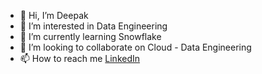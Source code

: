 - 👋 Hi, I’m Deepak
- 👀 I’m interested in Data Engineering
- 🌱 I’m currently learning Snowflake
- 💞️ I’m looking to collaborate on Cloud - Data Engineering
- 📫 How to reach me [LinkedIn](https://www.linkedin.com/in/deepakumar-data/)

<!---
deepakkumar-data/deepakkumar-data is a ✨ special ✨ repository because its `README.md` (this file) appears on your GitHub profile.
You can click the Preview link to take a look at your changes.
--->
